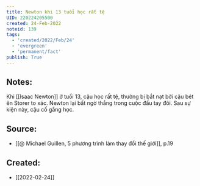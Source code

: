 ```yaml
---
title: Newton khi 13 tuổi học rất tệ
UID: 220224205500
created: 24-Feb-2022
noteid: 139
tags:
  - 'created/2022/Feb/24'
  - 'evergreen'
  - 'permanent/fact'
publish: True
---
```

## Notes:
Khi [[Isaac Newton]] ở tuổi 13, cậu học rất tệ, thường bị bắt nạt bởi cậu bét ên Storer to xác. Newton lại bất ngờ thắng trong cuộc đấu tay đôi. Sau sự kiện này, cậu cố gắng học.

## Source:
- [[@ Michael Guillen, 5 phương trình làm thay đổi thế giới]], p.19




## Created:
- [[2022-02-24]]
